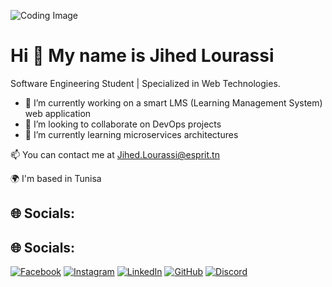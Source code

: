 ![Coding Image](https://img.freepik.com/premium-vector/web-development-coding-programming-futuristic-banner-computer-code-laptop_3482-5582.jpg)

 Hi 👋 My name is Jihed Lourassi
===================================
Software Engineering Student | Specialized in Web Technologies.

- 🚀 I’m currently working on  a smart LMS (Learning Management System) web application
- 🤝 I’m looking to collaborate on DevOps projects
- 🌱 I’m currently learning microservices architectures

📫 You can contact me at Jihed.Lourassi@esprit.tn

🌍 I'm based in Tunisa

## 🌐 Socials:
## 🌐 Socials:
[![Facebook](https://img.shields.io/badge/Facebook-%231877F2.svg?style=flat&logo=facebook&logoColor=white)](https://facebook.com/www.linkedin.com/in/jihed-lourassi-a64898243)
[![Instagram](https://img.shields.io/badge/Instagram-%23E4405F.svg?style=flat&logo=instagram&logoColor=white)](https://instagram.com/tonprofil)
[![LinkedIn](https://img.shields.io/badge/LinkedIn-%230077B5.svg?style=flat&logo=linkedin&logoColor=white)](https://linkedin.com/in/tonprofil)
[![GitHub](https://img.shields.io/badge/GitHub-%23121011.svg?style=flat&logo=github&logoColor=white)](https://github.com/tonprofil)
[![Discord](https://img.shields.io/badge/Discord-%237289DA.svg?style=flat&logo=discord&logoColor=white)](https://discord.com/users/tonid)

